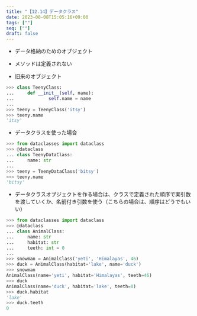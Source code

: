 ```yaml
---
title: "【12.14】データクラス"
date: 2023-08-08T15:05:16+09:00
tags: [""]
seq: [""]
draft: false
---
```


- データ格納のためのオブジェクト
- メソッドは定義されない

- 旧来のオブジェクト

```python
>>> class TeenyClass:
...     def __init__(self, name):
...             self.name = name
...
>>> teeny = TeenyClass('itsy')
>>> teeny.name
'itsy'
```

- データクラスを使った場合

```python
>>> from dataclasses import dataclass
>>> @dataclass
... class TeenyDataClass:
...     name: str
...
>>> teeny = TeenyDataClass('bitsy')
>>> teeny.name
'bitsy'
```

- データクラスオブジェクトを作る場合は、クラスで定義された順序で実引数を渡していくか、名前付き引数を使う（こちらの場合は、順序はどうでもいい）

```python
>>> from dataclasses import dataclass
>>> @dataclass
... class AnimalClass:
...     name: str
...     habitat: str
...     teeth: int = 0
...
>>> snowman = AnimalClass('yeti', 'Himalayas', 46)
>>> duck = AnimalClass(habitat='lake', name='duck')
>>> snowman
AnimalClass(name='yeti', habitat='Himalayas', teeth=46)
>>> duck
AnimalClass(name='duck', habitat='lake', teeth=0)
>>> duck.habitat
'lake'
>>> duck.teeth
0
```
